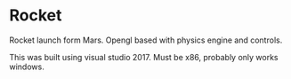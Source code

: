 # Rocket
Rocket launch form Mars. Opengl based with physics engine and controls.

This was built using visual studio 2017. Must be x86, probably only works windows. 
